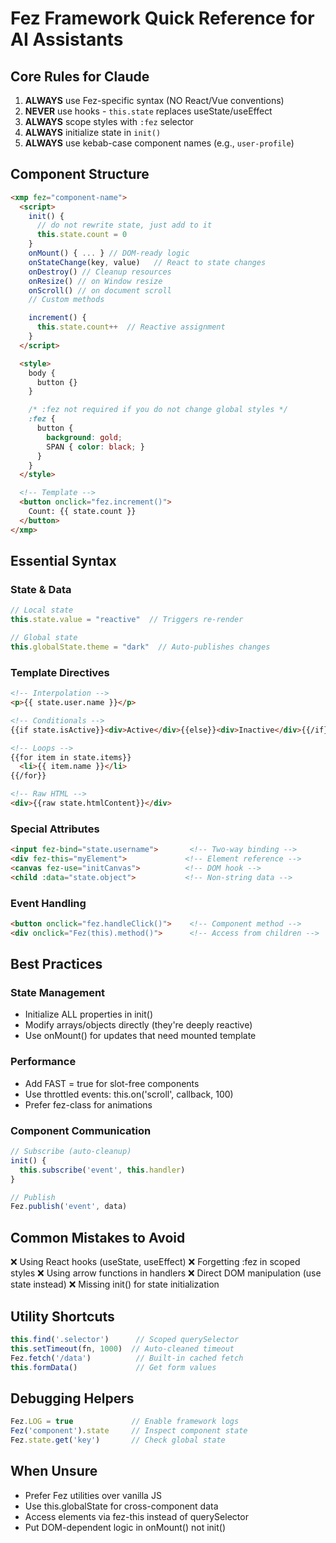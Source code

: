 # Fez Framework Quick Reference for AI Assistants

## Core Rules for Claude
1. **ALWAYS** use Fez-specific syntax (NO React/Vue conventions)
2. **NEVER** use hooks - `this.state` replaces useState/useEffect
3. **ALWAYS** scope styles with `:fez` selector
4. **ALWAYS** initialize state in `init()`
5. **ALWAYS** use kebab-case component names (e.g., `user-profile`)

## Component Structure
```html
<xmp fez="component-name">
  <script>
    init() {
      // do not rewrite state, just add to it
      this.state.count = 0
    }
    onMount() { ... } // DOM-ready logic
    onStateChange(key, value)	// React to state changes
    onDestroy()	// Cleanup resources
    onResize() // on Window resize
    onScroll() // on document scroll
    // Custom methods

    increment() {
      this.state.count++  // Reactive assignment
    }
  </script>

  <style>
    body {
      button {}
    }

    /* :fez not required if you do not change global styles */
    :fez {
      button {
        background: gold;
        SPAN { color: black; }
      }
    }
  </style>

  <!-- Template -->
  <button onclick="fez.increment()">
    Count: {{ state.count }}
  </button>
</xmp>
```

## Essential Syntax

### State & Data

```javascript
// Local state
this.state.value = "reactive"  // Triggers re-render

// Global state
this.globalState.theme = "dark"  // Auto-publishes changes
```

### Template Directives

```html
<!-- Interpolation -->
<p>{{ state.user.name }}</p>

<!-- Conditionals -->
{{if state.isActive}}<div>Active</div>{{else}}<div>Inactive</div>{{/if}}

<!-- Loops -->
{{for item in state.items}}
  <li>{{ item.name }}</li>
{{/for}}

<!-- Raw HTML -->
<div>{{raw state.htmlContent}}</div>
```

### Special Attributes

```html
<input fez-bind="state.username">       <!-- Two-way binding -->
<div fez-this="myElement">             <!-- Element reference -->
<canvas fez-use="initCanvas">          <!-- DOM hook -->
<child :data="state.object">           <!-- Non-string data -->
```

### Event Handling

```html
<button onclick="fez.handleClick()">    <!-- Component method -->
<div onclick="Fez(this).method()">      <!-- Access from children -->
```

## Best Practices

### State Management

* Initialize ALL properties in init()
* Modify arrays/objects directly (they're deeply reactive)
* Use onMount() for updates that need mounted template

### Performance

* Add FAST = true for slot-free components
* Use throttled events: this.on('scroll', callback, 100)
* Prefer fez-class for animations

### Component Communication

```javascript
// Subscribe (auto-cleanup)
init() {
  this.subscribe('event', this.handler)
}

// Publish
Fez.publish('event', data)
```

## Common Mistakes to Avoid

❌ Using React hooks (useState, useEffect)
❌ Forgetting :fez in scoped styles
❌ Using arrow functions in handlers
❌ Direct DOM manipulation (use state instead)
❌ Missing init() for state initialization

## Utility Shortcuts

```javascript
this.find('.selector')      // Scoped querySelector
this.setTimeout(fn, 1000)  // Auto-cleaned timeout
Fez.fetch('/data')          // Built-in cached fetch
this.formData()             // Get form values
```

## Debugging Helpers

```javascript
Fez.LOG = true             // Enable framework logs
Fez('component').state     // Inspect component state
Fez.state.get('key')       // Check global state
```

## When Unsure

* Prefer Fez utilities over vanilla JS
* Use this.globalState for cross-component data
* Access elements via fez-this instead of querySelector
* Put DOM-dependent logic in onMount() not init()
